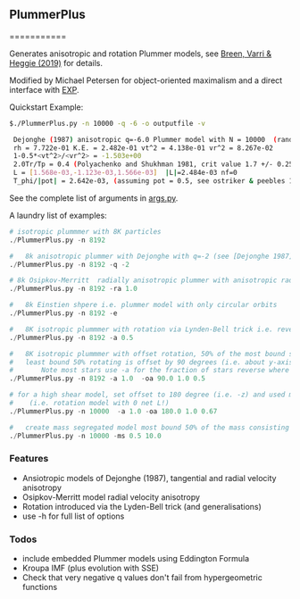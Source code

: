 ## PlummerPlus
===========

Generates anisotropic and rotation Plummer models, see [Breen, Varri & Heggie (2019)](https://ui.adsabs.harvard.edu/abs/2017MNRAS.471.2778B/abstract) for details.

Modified by Michael Petersen for object-oriented maximalism and a direct interface with [EXP](https://github.com/EXP-code/EXP).

Quickstart Example:

```sh
$./PlummerPlus.py -n 10000 -q -6 -o outputfile -v

 Dejonghe (1987) anisotropic q=-6.0 Plummer model with N = 10000  (random seed 101)
 rh = 7.722e-01 K.E. = 2.482e-01 vt^2 = 4.138e-01 vr^2 = 8.267e-02
 1-0.5*<vt^2>/<vr^2> = -1.503e+00
 2.0Tr/Tp = 0.4 (Polyachenko and Shukhman 1981, crit value 1.7 +/- 0.25)
 L = [1.568e-03,-1.123e-03,1.566e-03]  |L|=2.484e-03 nf=0
 T_phi/|pot| = 2.642e-03, (assuming pot = 0.5, see ostriker & peebles 1973, 0.14 +/- 0.03)

```

See the complete list of arguments in [args.py](https://github.com/michael-petersen/PlummerPlus/blob/main/src/args.py).


A laundry list of examples:

```python
# isotropic plummmer with 8K particles
./PlummerPlus.py -n 8192

#	8k anisotropic plummer with Dejonghe with q=-2 (see [Dejonghe 1987](http://adsabs.harvard.edu/full/1987MNRAS.224...13D))
./PlummerPlus.py -n 8192 -q -2

# 8k Osipkov-Merritt  radially anisotropic plummer with anisotropic radius ra=1.0 (see e.g. merritt, d. 1985. aj, 90, 1027)
./PlummerPlus.py -n 8192 -ra 1.0

#	8k Einstien shpere i.e. plummer model with only circular orbits
./PlummerPlus.py -n 8192 -e

#	8K isotropic plummmer with rotation via Lynden-Bell trick i.e. reverse velocities of 50% particles with L_z < 0
./PlummerPlus.py -n 8192 -a 0.5

#	8K isotropic plummmer with offset rotation, 50% of the most bound stars rotating about z-axis
# 	least bound 50% rotating is offset by 90 degrees (i.e. about y-axis).
#       Note most stars use -a for the fraction of stars reverse where as least bound stars use second value in -oa flag (i.e. -oa angle flipfraction)
./PlummerPlus.py -n 8192 -a 1.0  -oa 90.0 1.0 0.5

# for a high shear model, set offset to 180 degree (i.e. -z) and used mass fraction 0.67
#    (i.e. rotation model with 0 net L!)
./PlummerPlus.py -n 10000  -a 1.0 -oa 180.0 1.0 0.67

#	create mass segregated model most bound 50% of the mass consisting of particles 10.0 times more massive then the least
./PlummerPlus.py -n 10000 -ms 0.5 10.0
```

### Features
 - Ansiotropic models of Dejonghe (1987), tangential and radial velocity anisotropy
 - Osipkov-Merritt model radial velocity anisotropy
 - Rotation introduced via the Lyden-Bell trick (and generalisations)
 - use -h for full list of options

### Todos

 - include embedded Plummer models using Eddington Formula
 - Kroupa IMF (plus evolution with SSE)
 - Check that very negative q values don't fail from hypergeometric functions

